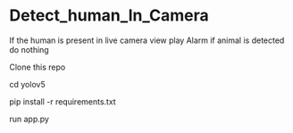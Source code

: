 # Detect_human_In_Camera
If the human is present in live camera view play Alarm if animal is detected do nothing


Clone this repo

cd yolov5

pip install -r requirements.txt

run app.py
